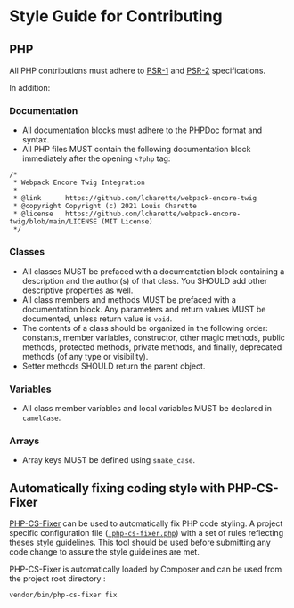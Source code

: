 # Style Guide for Contributing

## PHP

All PHP contributions must adhere to [PSR-1](http://www.php-fig.org/psr/psr-1/) and [PSR-2](http://www.php-fig.org/psr/psr-2/) specifications.

In addition:

### Documentation

- All documentation blocks must adhere to the [PHPDoc](https://phpdoc.org/) format and syntax.
- All PHP files MUST contain the following documentation block immediately after the opening `<?php` tag:

```
/*
 * Webpack Encore Twig Integration
 *
 * @link      https://github.com/lcharette/webpack-encore-twig
 * @copyright Copyright (c) 2021 Louis Charette
 * @license   https://github.com/lcharette/webpack-encore-twig/blob/main/LICENSE (MIT License)
 */
 ```

### Classes

- All classes MUST be prefaced with a documentation block containing a description and the author(s) of that class.  You SHOULD add other descriptive properties as well.
- All class members and methods MUST be prefaced with a documentation block.  Any parameters and return values MUST be documented, unless return value is `void`.
- The contents of a class should be organized in the following order: constants, member variables, constructor, other magic methods, public methods, protected methods, private methods, and finally, deprecated methods (of any type or visibility).
- Setter methods SHOULD return the parent object.

### Variables

 - All class member variables and local variables MUST be declared in `camelCase`.

### Arrays

 - Array keys MUST be defined using `snake_case`.

## Automatically fixing coding style with PHP-CS-Fixer

[PHP-CS-Fixer](https://github.com/FriendsOfPHP/PHP-CS-Fixer) can be used to automatically fix PHP code styling. A project specific configuration file ([`.php-cs-fixer.php`](.php-cs-fixer.php)) with a set of rules reflecting theses style guidelines. This tool should be used before submitting any code change to assure the style guidelines are met. 

PHP-CS-Fixer is automatically loaded by Composer and can be used from the project root directory :

```
vendor/bin/php-cs-fixer fix
```
